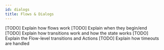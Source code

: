 ```yaml
---
id: dialogs
title: Flows & Dialogs
---
```


[TODO] Explain how flows work
[TODO] Explain when they begin/end
[TODO] Explain how transitions work and how the state works
[TODO] Explain the Flow-level transitions and Actions
[TODO] Explain how timeouts are handled
